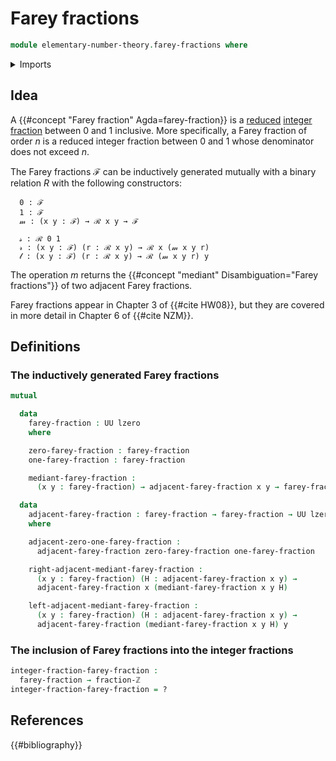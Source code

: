 # Farey fractions

```agda
module elementary-number-theory.farey-fractions where
```

<details><summary>Imports</summary>

```agda
open import elementary-number-theory.integer-fractions

open import foundation.universe-levels
```

</details>

## Idea

A {{#concept "Farey fraction" Agda=farey-fraction}} is a [reduced](elementary-number-theory.reduced-integer-fractions.md) [integer fraction](elementary-number-theory.integer-fractions.md) between $0$ and $1$ inclusive. More specifically, a Farey fraction of order $n$ is a reduced integer fraction between $0$ and $1$ whose denominator does not exceed $n$.

The Farey fractions ℱ can be inductively generated mutually with a binary relation $R$ with the following constructors:

```text
  0 : ℱ
  1 : ℱ
  𝓂 : (x y : ℱ) → ℛ x y → ℱ

  𝓈 : ℛ 0 1
  𝓇 : (x y : ℱ) (r : ℛ x y) → ℛ x (𝓂 x y r)
  𝓁 : (x y : ℱ) (r : ℛ x y) → ℛ (𝓂 x y r) y
```

The operation $m$ returns the {{#concept "mediant" Disambiguation="Farey fractions"}} of two adjacent Farey fractions.

Farey fractions appear in Chapter 3 of {{#cite HW08}}, but they are covered in more detail in Chapter 6 of {{#cite NZM}}. 

## Definitions

### The inductively generated Farey fractions

```agda
mutual

  data
    farey-fraction : UU lzero
    where

    zero-farey-fraction : farey-fraction
    one-farey-fraction : farey-fraction

    mediant-farey-fraction :
      (x y : farey-fraction) → adjacent-farey-fraction x y → farey-fraction

  data
    adjacent-farey-fraction : farey-fraction → farey-fraction → UU lzero
    where

    adjacent-zero-one-farey-fraction :
      adjacent-farey-fraction zero-farey-fraction one-farey-fraction

    right-adjacent-mediant-farey-fraction :
      (x y : farey-fraction) (H : adjacent-farey-fraction x y) →
      adjacent-farey-fraction x (mediant-farey-fraction x y H)

    left-adjacent-mediant-farey-fraction :
      (x y : farey-fraction) (H : adjacent-farey-fraction x y) →
      adjacent-farey-fraction (mediant-farey-fraction x y H) y
```

### The inclusion of Farey fractions into the integer fractions

```agda
integer-fraction-farey-fraction :
  farey-fraction → fraction-ℤ
integer-fraction-farey-fraction = ?
```

## References

{{#bibliography}}
